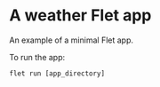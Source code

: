 # A weather Flet app

An example of a minimal Flet app.

To run the app:

```
flet run [app_directory]
```